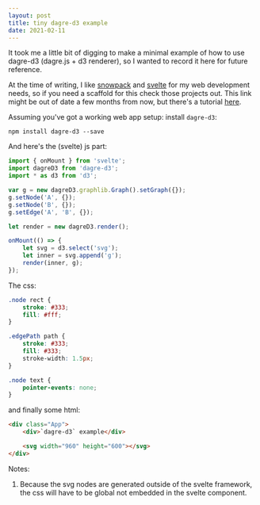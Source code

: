 ```yaml
---
layout: post
title: tiny dagre-d3 example
date: 2021-02-11
---
```


It took me a little bit of digging to make a minimal example of how to use dagre-d3 (dagre.js + d3 renderer), so I wanted to record it here for future reference.

At the time of writing, I like [snowpack](https://www.snowpack.dev/) and [svelte](https://svelte.dev/) for my web development needs, so if you need a scaffold for this check those projects out. This link might be out of date a few months from now, but there's a tutorial [here](https://www.snowpack.dev/tutorials/svelte).

Assuming you've got a working web app setup: install `dagre-d3`:

```
npm install dagre-d3 --save
```

And here's the (svelte) js part:

```js
import { onMount } from 'svelte';
import dagreD3 from 'dagre-d3';
import * as d3 from 'd3';

var g = new dagreD3.graphlib.Graph().setGraph({});
g.setNode('A', {});
g.setNode('B', {});
g.setEdge('A', 'B', {});

let render = new dagreD3.render();

onMount(() => {
	let svg = d3.select('svg');
	let inner = svg.append('g');
	render(inner, g);
});
```

The css:

```css
.node rect {
	stroke: #333;
	fill: #fff;
}

.edgePath path {
	stroke: #333;
	fill: #333;
	stroke-width: 1.5px;
}

.node text {
	pointer-events: none;
}
```

and finally some html:

```html
<div class="App">
	<div>`dagre-d3` example</div>

	<svg width="960" height="600"></svg>
</div>
```

Notes:

1. Because the svg nodes are generated outside of the svelte framework, the css will have to be global not embedded in the svelte component.
